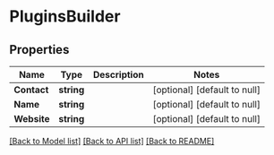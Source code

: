 # PluginsBuilder

## Properties
Name | Type | Description | Notes
------------ | ------------- | ------------- | -------------
**Contact** | **string** |  | [optional] [default to null]
**Name** | **string** |  | [optional] [default to null]
**Website** | **string** |  | [optional] [default to null]

[[Back to Model list]](../README.md#documentation-for-models) [[Back to API list]](../README.md#documentation-for-api-endpoints) [[Back to README]](../README.md)

